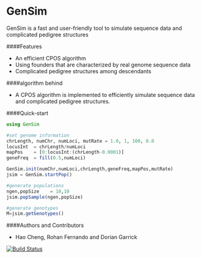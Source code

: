 # GenSim

GenSim is a fast and user-friendly tool to simulate sequence data and complicated pedigree structures


####Features


* An efficient CPOS algorithm
* Using founders that are characterized by real genome sequence data
* Complicated pedigree structures among descendants

####algorithm behind

* A CPOS algorithm is implemented to efficiently simulate sequence data and complicated pedigree structures.

####Quick-start

```Julia
using GenSim

#set genome information
chrLength, numChr, numLoci, mutRate = 1.0, 1, 100, 0.0
locusInt  = chrLength/numLoci
mapPos    = [0:locusInt:(chrLength-0.0001)]
geneFreq  = fill(0.5,numLoci)

GenSim.init(numChr,numLoci,chrLength,geneFreq,mapPos,mutRate)
jsim = GenSim.startPop()

#generate populations
ngen,popSize    = 10,10
jsim.popSample(ngen,popSize)

#generate genotypes
M=jsim.getGenotypes()
```

####Authors and Contributors

* Hao Cheng, Rohan Fernando and Dorian Garrick


[![Build Status](https://travis-ci.org/reworkhow/GenSim.jl.svg?branch=master)](https://travis-ci.org/reworkhow/GenSim.jl)
